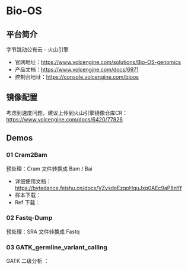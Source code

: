# Bio-OS
## 平台简介

字节跳动公有云 - 火山引擎

- 官网地址：https://www.volcengine.com/solutions/Bio-OS-genomics
- 产品文档：https://www.volcengine.com/docs/6971
- 控制台地址：https://console.volcengine.com/bioos

## 镜像配置
考虑到速度问题，建议上传到火山引擎镜像仓库CR：
https://www.volcengine.com/docs/6420/77826

## Demos
### 01 Cram2Bam 
预处理：Cram 文件转换成 Bam / Bai <br>

- 详细使用文档：https://bytedance.feishu.cn/docx/VZysdeEzqoHquJxq0AEc9aP8nYf
- 样本下载：
- Ref 下载：
### 02 Fastq-Dump
预处理：SRA 文件转换成 Fastq <br>

### 03 GATK_germline_variant_calling
GATK 二级分析 ： <br>
